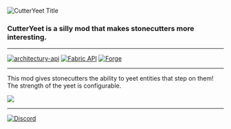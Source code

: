 ![CutterYeet Title](https://teamdiopside.nl/assets/cutteryeet/minecraft_title.png)

### CutterYeet is a silly mod that makes stonecutters more interesting.

---

[![architectury-api](https://cdn.jsdelivr.net/npm/@intergrav/devins-badges@3/assets/cozy/requires/architectury-api_vector.svg)](https://modrinth.com/mod/architectury-api)
[![Fabric API](https://cdn.jsdelivr.net/npm/@intergrav/devins-badges@3/assets/cozy/requires/fabric-api_vector.svg)](https://modrinth.com/mod/fabric-api)
[![Forge](https://cdn.jsdelivr.net/npm/@intergrav/devins-badges@3/assets/cozy/supported/forge_vector.svg)](https://files.minecraftforge.net/net/minecraftforge/forge/)

---

This mod gives stonecutters the ability to yeet entities that step on them! The strength of the yeet is configurable.

![](https://teamdiopside.nl/assets/cutteryeet/showcase.gif)

---

[![Discord](https://teamdiopside.nl/assets/diopside/Serverbanner.png)](https://teamdiopside.nl/discord/)
